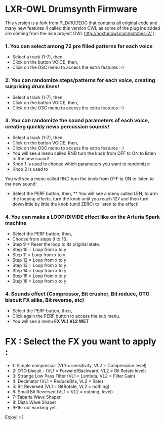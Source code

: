 LXR-OWL Drumsynth Firmware
====================================
This version is a fork from PLD/RUDEOG that contains all original code and many new features (I called this version OWL as some of the plug ins added are coming from the nice project OWL http://hoxtonowl.com/patches-2/ ):

### 1. You can select among 72 pre filled patterns for each voice
* Select a track (1-7), then, 
* Click on the button VOICE, then, 
* Click on the OSC menu to access the extra features :-)

### 2. You can randomize steps/patterns for each voice, creating surprising drum lines!
* Select a track (1-7), then, 
* Click on the button VOICE, then, 
* Click on the OSC menu to access the extra features :-)

### 3. You can randomize the sound parameters of each voice, creating quickly news percussion sounds!
* Select a track (1-7), then, 
* Click on the button VOICE, then, 
* Click on the OSC menu to access the extra features :-)
* You will see a menu called RND turn the knob from OFF to ON to listen to the new sound!
* Knob 1 is used to choose which parameters you want to randomize:
* Knob 2 is used to 

You will see a menu called RND turn the knob from OFF to ON to listen to the new sound!

* Select the PERF button, then,
** You will see a menu called LEN, to arm the looping effects, turn the knob until you reach 127 and then turn down little by little the knob (until ZERO) to listen to the effect!

### 4. You can make a LOOP/DIVIDE effect like on the Arturia Spark machine
* Select the PERF button, then,
* Choose from steps 9 to 16.
* Step 9 = Reset the loop to its original state.
* Step 10 = Loop from x to y
* Step 11 = Loop from x to y
* Step 12 = Loop from x to y
* Step 13 = Loop from x to y
* Step 14 = Loop from x to y
* Step 15 = Loop from x to y
* Step 16 = Loop from x to y


### 4. Sounds effect (Compressor, Bit crusher, Bit reduce, OTO biscuit FX alike, Bit reverse, etc)
* Select the PERF button, then,
* Click again the PERF button to access the sub menu. 
* You will see a menu **FX VL1 VL2 WET**

# FX : Select the FX you want to apply :
- 1: Simple compressor (VL1 = sensitivity, VL2 = Compression level)
- 2: OTO biscuit - (VL1 = Forward/Backward, VL2 = Bit Rotate level)
- 3: Strange Low Pass Filter (VL1 = Lambda, VL2 = Filter Gain)
- 4: Decimator (VL1 = ReduceBits, VL2 = Rate)
- 5: Bit Reversed (VL1 = BitRotate, VL2 = nothing)
- 6: Small Bit Reversed (VL1 = VL2 = nothing, level)
- 7: Tabaria Wave Shaper
- 8: Disto Wave Shaper
- 9-16: not working yet.

Enjoy!
:-)
